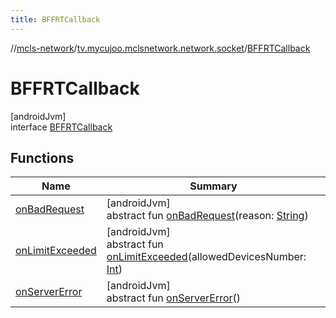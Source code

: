 ```yaml
---
title: BFFRTCallback
---
```

//[mcls-network](../../../index.html)/[tv.mycujoo.mclsnetwork.network.socket](../index.html)/[BFFRTCallback](index.html)



# BFFRTCallback



[androidJvm]\
interface [BFFRTCallback](index.html)



## Functions


| Name | Summary |
|---|---|
| [onBadRequest](on-bad-request.html) | [androidJvm]<br>abstract fun [onBadRequest](on-bad-request.html)(reason: [String](https://kotlinlang.org/api/latest/jvm/stdlib/kotlin/-string/index.html)) |
| [onLimitExceeded](on-limit-exceeded.html) | [androidJvm]<br>abstract fun [onLimitExceeded](on-limit-exceeded.html)(allowedDevicesNumber: [Int](https://kotlinlang.org/api/latest/jvm/stdlib/kotlin/-int/index.html)) |
| [onServerError](on-server-error.html) | [androidJvm]<br>abstract fun [onServerError](on-server-error.html)() |


